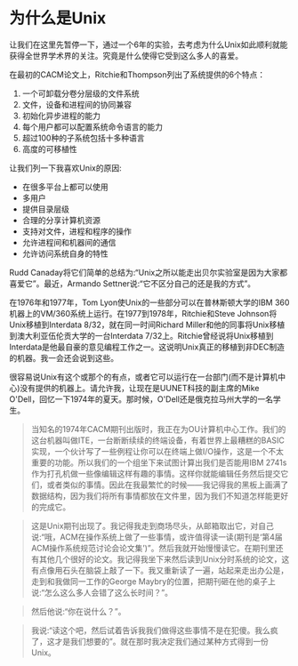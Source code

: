 # 为什么是Unix

让我们在这里先暂停一下，通过一个6年的实验，去考虑为什么Unix如此顺利就能获得全世界学术界的关注。究竟是什么使得它受到这么多人的喜爱。

在最初的CACM论文上，Ritchie和Thompson列出了系统提供的6个特点：

1. 一个可卸载分卷分层级的文件系统
2. 文件，设备和进程间的协同兼容
3. 初始化异步进程的能力
4. 每个用户都可以配置系统命令语言的能力
5. 超过100种的子系统包括十多种语言
6. 高度的可移植性

让我们列一下我喜欢Unix的原因:

* 在很多平台上都可以使用
* 多用户
* 提供目录层级
* 合理的分享计算机资源
* 支持对文件，进程和程序的操作
* 允许进程间和机器间的通信
* 允许访问系统自身的特性

Rudd Canaday将它们简单的总结为:“Unix之所以能走出贝尔实验室是因为大家都喜爱它”。最近，Armando Settner说:“它不区分自己的还是我的方式”。

在1976年和1977年，Tom Lyon使Unix的一些部分可以在普林斯顿大学的IBM 360机器上的VM/360系统上运行。在1977到1978年，Ritchie和Steve Johnson将Unix移植到Interdata 8/32，就在同一时间Richard Miller和他的同事将Unix移植到澳大利亚伍伦贡大学的一台Interdata 7/32上。Ritchie曾经说将Unix移植到Interdata是他最自豪的意见编程工作之一。这说明Unix真正的移植到非DEC制造的机器。我一会还会说到这些。

很容易说Unix有这个或那个的有点，或者它可以运行在一台部门(而不是计算机中心)没有提供的机器上。请允许我，让现在是UUNET科技的副主席的Mike O'Dell，回忆一下1974年的夏天。那时候，O'Dell还是俄克拉马州大学的一名学生。

> 当知名的1974年CACM期刊出版时，我正在为OU计算机中心工作。我们的这台机器叫做ITE，一台断断续续的终端设备，有着世界上最糟糕的BASIC实现，一个伙计写了一些例程让你可以在终端上做I/O操作，这是一个不太重要的功能。所以我们的一个组坐下来试图计算出我们是否能用IBM 2741s作为打孔机做一些像编辑这样有趣的事情。这样你就能编辑任务然后提交它们，或者类似的事情。因此在我最繁忙的时候——我记得我的黑板上画满了数据结构，因为我们将所有事情都放在文件里，因为我们不知道怎样能更好的完成它。

> 这是Unix期刊出现了。我记得我走到商场尽头，从邮箱取出它，对自己说:“哦，ACM在操作系统上做了一些事情，或许值得读一读(期刊是‘第4届ACM操作系统规范讨论会论文集’)”。然后我就开始慢慢读它。在期刊里还有其他几个很好的论文。我记得我坐下来然后读到Unix分时系统的论文，这有点像用石头在脑袋上敲了一下。我又重新读了一遍，站起来走出办公是，走到和我做同一工作的George Maybry的位置，把期刊砸在他的桌子上说:“怎么这么多人会错了这么长时间？”。

> 然后他说:“你在说什么？”。

> 我说:“读这个吧，然后试着告诉我我们做得这些事情不是在犯傻。我么疯了，这才是我们想要的”。就在那时我决定我们通过某种方式得到一份Unix。


